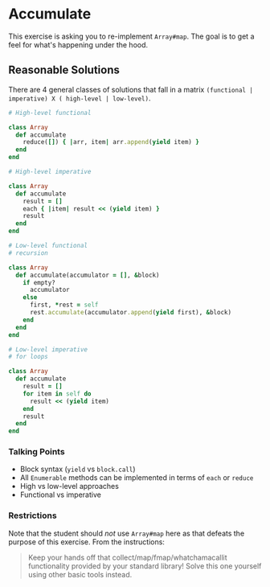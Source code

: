 # Accumulate

This exercise is asking you to re-implement `Array#map`. The goal is to get a
feel for what's happening under the hood.

## Reasonable Solutions

There are 4 general classes of solutions that fall in a matrix
`(functional | imperative) X ( high-level | low-level)`.

```ruby
# High-level functional

class Array
  def accumulate
    reduce([]) { |arr, item| arr.append(yield item) }
  end
end
```

```ruby
# High-level imperative

class Array
  def accumulate
    result = []
    each { |item| result << (yield item) }
    result
  end
end
```

```ruby
# Low-level functional
# recursion

class Array
  def accumulate(accumulator = [], &block)
    if empty?
      accumulator
    else
      first, *rest = self
      rest.accumulate(accumulator.append(yield first), &block)
    end
  end
end
```

```ruby
# Low-level imperative
# for loops

class Array
  def accumulate
    result = []
    for item in self do
      result << (yield item)
    end
    result
  end
end
```

### Talking Points
- Block syntax (`yield` vs `block.call`)
- All `Enumerable` methods can be implemented in terms of `each` or `reduce`
- High vs low-level approaches
- Functional vs imperative

### Restrictions

Note that the student should _not_ use `Array#map` here as that defeats the
purpose of this exercise. From the instructions:

> Keep your hands off that collect/map/fmap/whatchamacallit functionality
> provided by your standard library! Solve this one yourself using other basic
> tools instead.
